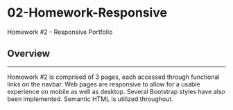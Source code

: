 # 02-Homework-Responsive
Homework #2 - Responsive Portfolio

## Overview ##
<hr>
Homework #2 is comprised of 3 pages, each accessed through functional links on the navbar.
Web pages are responsive to allow for a usable experience on mobile as well as desktop.
Several Bootstrap styles have also been implemented.
Semantic HTML is utilized throughout.

